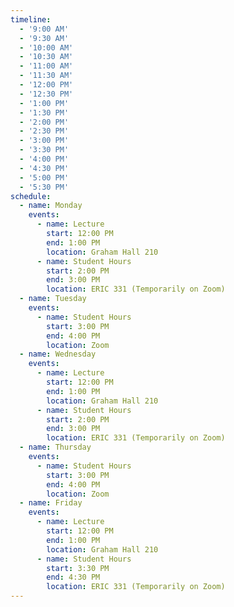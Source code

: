 ```yaml
---
timeline:
  - '9:00 AM'
  - '9:30 AM'
  - '10:00 AM'
  - '10:30 AM'
  - '11:00 AM'
  - '11:30 AM'
  - '12:00 PM'
  - '12:30 PM'
  - '1:00 PM'
  - '1:30 PM'
  - '2:00 PM'
  - '2:30 PM'
  - '3:00 PM'
  - '3:30 PM'
  - '4:00 PM'
  - '4:30 PM'
  - '5:00 PM'
  - '5:30 PM'
schedule:
  - name: Monday
    events:
      - name: Lecture
        start: 12:00 PM
        end: 1:00 PM
        location: Graham Hall 210
      - name: Student Hours
        start: 2:00 PM
        end: 3:00 PM
        location: ERIC 331 (Temporarily on Zoom)
  - name: Tuesday
    events:
      - name: Student Hours
        start: 3:00 PM
        end: 4:00 PM
        location: Zoom
  - name: Wednesday
    events:
      - name: Lecture
        start: 12:00 PM
        end: 1:00 PM
        location: Graham Hall 210
      - name: Student Hours
        start: 2:00 PM
        end: 3:00 PM
        location: ERIC 331 (Temporarily on Zoom)
  - name: Thursday
    events:
      - name: Student Hours
        start: 3:00 PM
        end: 4:00 PM
        location: Zoom
  - name: Friday
    events:
      - name: Lecture
        start: 12:00 PM
        end: 1:00 PM
        location: Graham Hall 210
      - name: Student Hours
        start: 3:30 PM
        end: 4:30 PM
        location: ERIC 331 (Temporarily on Zoom)
---
```

